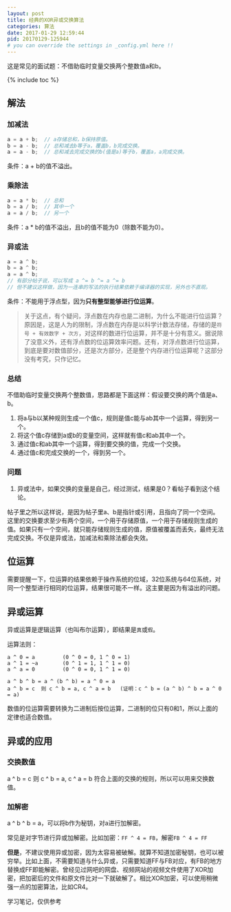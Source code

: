 ```yaml
---
layout: post
title: 经典的XOR异或交换算法
categories: 算法
date: 2017-01-29 12:59:44
pid: 20170129-125944
# you can override the settings in _config.yml here !!
---
```

这是常见的面试题：不借助临时变量交换两个整数值a和b。

{% include toc %}

## 解法

### 加减法

```c
a = a + b;  // a存储总和，b保持原值。
b = a - b;  // 总和减去b等于a，覆盖b，b完成交换。
a = a - b;  // 总和减去完成交换的b(值是a)等于b，覆盖a，a完成交换。
```
条件：a + b的值不溢出。

### 乘除法

```c
a = a * b;  // 总和
b = a / b;  // 其中一个
a = a / b;  // 另一个
```
条件：a * b的值不溢出，且b的值不能为0（除数不能为0）。

### 异或法

```c
a = a ^ b;
b = a ^ b;
a = a ^ b;
// 有部分帖子说，可以写成 a ^= b ^= a ^= b
// 但不建议这样做，因为一连串的写法的执行结果依赖于编译器的实现，另外也不直观。
```
条件：不能用于浮点型，因为**只有整型能够进行位运算**。

>关于这点，有个疑问，浮点数在内存也是二进制，为什么不能进行位运算？原因是，这是人为的限制，浮点数在内存是以科学计数法存储，存储的是`符号 + 有效数字 + 次方`，对这样的数进行位运算，并不是十分有意义。据说除了没意义外，还有浮点数的位运算效率问题。还有，对浮点数进行位运算，到底是要对数值部分，还是次方部分，还是整个内存进行位运算呢？这部分没有考究，只作记忆。

### 总结
不借助临时变量交换两个整数值，思路都是下面这样：假设要交换的两个值是a、b。

1. 将a与b以某种规则生成一个值c，规则是值c能与ab其中一个运算，得到另一个。
2. 将这个值c存储到a或b的变量空间，这样就有值c和ab其中一个。
3. 通过值c和ab其中一个运算，得到要交换的值，完成一个交换。
4. 通过值c和完成交换的一个，得到另一个。

### 问题

1. 异或法中，如果交换的变量是自己，经过测试，结果是0？看帖子看到这个结论。

帖子里之所以这样说，是因为帖子里a、b是指针或引用，且指向了同一个空间。这里的交换要求至少有两个空间，一个用于存储原值，一个用于存储规则生成的值。如果只有一个空间，就只能存储规则生成的值，原值被覆盖而丢失，最终无法完成交换。不仅是异或法，加减法和乘除法都会失效。

## 位运算
需要提醒一下，位运算的结果依赖于操作系统的位域，32位系统与64位系统，对同一个整型进行相同的位运算，结果很可能不一样。这主要是因为有溢出的问题。

## 异或运算
异或运算是逻辑运算（也叫布尔运算），即结果是`真`或`假`。

运算法则：

```
a ^ 0 = a         (0 ^ 0 = 0, 1 ^ 0 = 1)
a ^ 1 = ~a        (0 ^ 1 = 1, 1 ^ 1 = 0)
a ^ a = 0         (0 ^ 0 = 0, 1 ^ 1 = 0)

a ^ b ^ b = a ^ (b ^ b) = a ^ 0 = a
a ^ b = c  则 c ^ b = a, c ^ a = b   (证明：c ^ b = (a ^ b) ^ b = a ^ 0 = a)
```
数值的位运算需要转换为二进制后按位运算，二进制的位只有0和1，所以上面的定律也适合数值。

## 异或的应用

### 交换数值
a ^ b = c 则 c ^ b = a, c ^ a = b 符合上面的交换的规则，所以可以用来交换数值。

### 加解密
a ^ b ^ b = a，可以将b作为秘钥，对a进行加解密。

常见是对字节进行异或加解密。比如加密：`FF ^ 4 = FB`，解密`FB ^ 4 = FF`

**但是**，不建议使用异或加密，因为太容易被破解。就算不知道加密秘钥，也可以被穷举。比如上面，不需要知道与什么异或，只需要知道FF与FB对应，有FB的地方替换成FF即能解密。曾经见过网吧的网盘、视频网站的视频文件使用了XOR加密，把加密后的文件和原文件比对一下就破解了。相比XOR加密，可以使用稍微强一点的加密算法，比如CR4。

学习笔记，仅供参考
